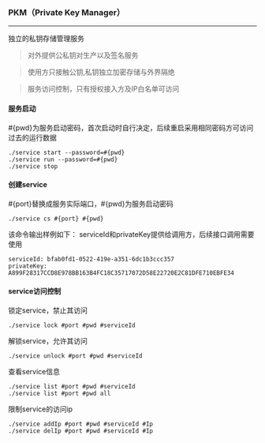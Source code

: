 ### PKM（Private Key Manager）
-------------
独立的私钥存储管理服务
>对外提供公私钥对生产以及签名服务

>使用方只接触公钥,私钥独立加密存储与外界隔绝

>服务访问控制，只有授权接入方及IP白名单可访问

#### 服务启动
#{pwd}为服务启动密码，首次启动时自行决定，后续重启采用相同密码方可访问过去的运行数据
```
./service start --password=#{pwd}
./service run --password=#{pwd}
./service stop
```
#### 创建service
#{port}替换成服务实际端口，#{pwd}为服务启动密码
```
./service cs #{port} #{pwd}
```
该命令输出样例如下：
serviceId和privateKey提供给调用方，后续接口调用需要使用
```
serviceId: bfab0fd1-0522-419e-a351-6dc1b3ccc357
privateKey: A899F28317CCD8E978BB163B4FC18C35717072D58E22720E2C81DFE710EBFE34
```
#### service访问控制
锁定service，禁止其访问
```
./service lock #port #pwd #serviceId
```
解锁service，允许其访问
```
./service unlock #port #pwd #serviceId
```
查看service信息
```
./service list #port #pwd #serviceId
./service list #port #pwd all
```
限制service的访问ip
```
./service addIp #port #pwd #serviceId #Ip
./service delIp #port #pwd #serviceId #Ip
```